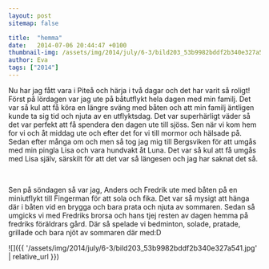 ```yaml
---
layout: post
sitemap: false

title:  "hemma"
date:   2014-07-06 20:44:47 +0100
thumbnail-img: /assets/img/2014/july/6-3/bild203_53b9982bddf2b340e327a541.jpg
author: Eva
tags: ["2014"]
---
```


Nu har jag fått vara i Piteå och härja i två dagar och det har varit så roligt! Först på lördagen var jag ute på båtutflykt hela dagen med min familj. Det var så kul att få köra en längre sväng med båten och att min familj äntligen kunde ta sig tid och njuta av en utflyktsdag. Det var superhärligt väder så det var perfekt att få spendera den dagen ute till sjöss. Sen när vi kom hem for vi och åt middag ute och efter det for vi till mormor och hälsade på. Sedan efter många om och men så tog jag mig till Bergsviken för att umgås med min pingla Lisa och vara hundvakt åt Luna. Det var så kul att få umgås med Lisa själv, särskilt för att det var så längesen och jag har saknat det så. 




 




Sen på söndagen så var jag, Anders och Fredrik ute med båten på en miniutflykt till Fingerman för att sola och fika. Det var så mysigt att hänga där i båten vid en brygga och bara prata och njuta av sommaren. Sedan så umgicks vi med Fredriks brorsa och hans tjej resten av dagen hemma på fredriks föräldrars gård. Där så spelade vi bedminton, solade, pratade, grillade och bara njöt av sommaren där med:D

![]({{ '/assets/img/2014/july/6-3/bild203_53b9982bddf2b340e327a541.jpg'  | relative_url }})

